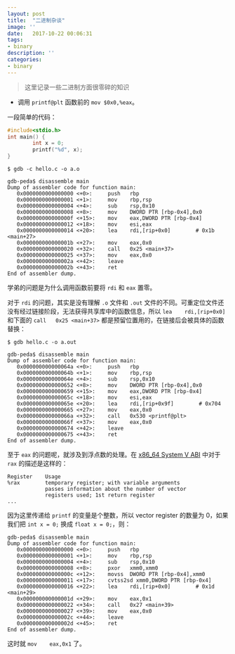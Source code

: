 ```yaml
---
layout: post
title:  "二进制杂谈"
image: ''
date:   2017-10-22 00:06:31
tags:
- binary
description: ''
categories:
- binary
---
```


> 这里记录一些二进制方面很零碎的知识

- 调用 `printf@plt` 函数前的 `mov $0x0,%eax`。

一段简单的代码：
```c
#include<stdio.h>
int main() {
        int x = 0;
        printf("%d", x);
}
```
```
$ gdb -c hello.c -o a.o
```
```
gdb-peda$ disassemble main
Dump of assembler code for function main:
   0x0000000000000000 <+0>:     push   rbp
   0x0000000000000001 <+1>:     mov    rbp,rsp
   0x0000000000000004 <+4>:     sub    rsp,0x10
   0x0000000000000008 <+8>:     mov    DWORD PTR [rbp-0x4],0x0
   0x000000000000000f <+15>:    mov    eax,DWORD PTR [rbp-0x4]
   0x0000000000000012 <+18>:    mov    esi,eax
   0x0000000000000014 <+20>:    lea    rdi,[rip+0x0]        # 0x1b <main+27>
   0x000000000000001b <+27>:    mov    eax,0x0
   0x0000000000000020 <+32>:    call   0x25 <main+37>
   0x0000000000000025 <+37>:    mov    eax,0x0
   0x000000000000002a <+42>:    leave  
   0x000000000000002b <+43>:    ret    
End of assembler dump.
```
学弟的问题是为什么调用函数前要将 `rdi` 和 `eax` 置零。

对于 `rdi` 的问题，其实是没有理解 `.o` 文件和 `.out` 文件的不同。可重定位文件还没有经过链接阶段，无法获得共享库中的函数信息，所以 `lea    rdi,[rip+0x0]` 和下面的 `call   0x25 <main+37>` 都是预留位置用的，在链接后会被具体的函数替换：
```
$ gdb hello.c -o a.out
```
```
gdb-peda$ disassemble main
Dump of assembler code for function main:
   0x000000000000064a <+0>:     push   rbp
   0x000000000000064b <+1>:     mov    rbp,rsp
   0x000000000000064e <+4>:     sub    rsp,0x10
   0x0000000000000652 <+8>:     mov    DWORD PTR [rbp-0x4],0x0
   0x0000000000000659 <+15>:    mov    eax,DWORD PTR [rbp-0x4]
   0x000000000000065c <+18>:    mov    esi,eax
   0x000000000000065e <+20>:    lea    rdi,[rip+0x9f]        # 0x704
   0x0000000000000665 <+27>:    mov    eax,0x0
   0x000000000000066a <+32>:    call   0x530 <printf@plt>
   0x000000000000066f <+37>:    mov    eax,0x0
   0x0000000000000674 <+42>:    leave  
   0x0000000000000675 <+43>:    ret    
End of assembler dump.
```

至于 `eax` 的问题呢，就涉及到浮点数的处理。在 [x86_64 System V ABI](https://github.com/hjl-tools/x86-psABI/wiki/x86-64-psABI-r252.pdf) 中对于 `rax` 的描述是这样的：
```
Register    Usage
%rax        temporary register; with variable arguments
            passes information about the number of vector
            registers used; 1st return register
...
```
因为这里传递给 `printf` 的变量是个整数，所以 vector register 的数量为 0，如果我们把 `int x = 0;` 换成 `float x = 0;`，则：
```
gdb-peda$ disassemble main
Dump of assembler code for function main:
   0x0000000000000000 <+0>:     push   rbp
   0x0000000000000001 <+1>:     mov    rbp,rsp
   0x0000000000000004 <+4>:     sub    rsp,0x10
   0x0000000000000008 <+8>:     pxor   xmm0,xmm0
   0x000000000000000c <+12>:    movss  DWORD PTR [rbp-0x4],xmm0
   0x0000000000000011 <+17>:    cvtss2sd xmm0,DWORD PTR [rbp-0x4]
   0x0000000000000016 <+22>:    lea    rdi,[rip+0x0]        # 0x1d <main+29>
   0x000000000000001d <+29>:    mov    eax,0x1
   0x0000000000000022 <+34>:    call   0x27 <main+39>
   0x0000000000000027 <+39>:    mov    eax,0x0
   0x000000000000002c <+44>:    leave  
   0x000000000000002d <+45>:    ret    
End of assembler dump.
```
这时就 `mov    eax,0x1` 了。
